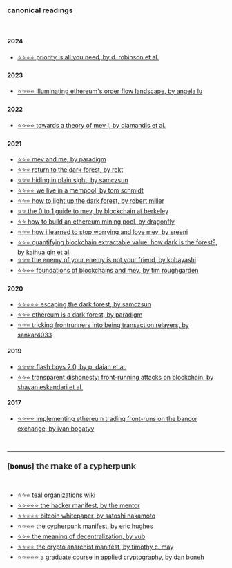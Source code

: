 ### canonical readings

<br>

#### 2024

- [⭐️⭐⭐⭐ priority is all you need, by d. robinson et al.](https://www.paradigm.xyz/2024/06/priority-is-all-you-need)

#### 2023

- [⭐️⭐⭐⭐ illuminating ethereum's order flow landscape, by angela lu](https://writings.flashbots.net/illuminate-the-order-flow)


#### 2022


- [⭐️⭐⭐⭐ towards a theory of mev I, by diamandis et al.](https://people.eecs.berkeley.edu/~ksk/files/MEV_CFMM.pdf)


#### 2021

- [⭐⭐⭐ mev and me, by paradigm](https://research.paradigm.xyz/MEV)
- [⭐⭐⭐ return to the dark forest, by rekt](https://rekt.news/return-to-the-dark-forest/)
- [⭐⭐⭐ hiding in plain sight, by samczsun](https://samczsun.com/hiding-in-plain-sight/)
- [⭐⭐⭐⭐ we live in a mempool, by tom schmidt](https://medium.com/dragonfly-research/we-live-in-a-mempool-backrunning-the-mev-crisis-a4ea0b493b05)
- [⭐️⭐⭐ how to light up the dark forest, by robert miller](https://writings.flashbots.net/writings/the-anatomy-of-an-inspector/)
- [⭐️⭐ the 0 to 1 guide to mev, by blockchain at berkeley](https://calblockchain.mirror.xyz/c56CHOu-Wow_50qPp2Wlg0rhUvdz1HLbGSUWlB_KX9o)
- [⭐️⭐ how to build an ethereum mining pool, by dragonfly](https://medium.com/dragonfly-research/how-to-build-an-ethereum-mining-pool-6be356520b7a)
- [⭐️⭐⭐️ how i learned to stop worrying and love mev, by sreeni](https://medium.com/dragonfly-research/dr-reorg-or-how-i-learned-to-stop-worrying-and-love-mev-2ee72b428d1d)
- [⭐️⭐️⭐️ quantifying blockchain extractable value: how dark is the forest?, by kaihua qin et al.](https://arxiv.org/pdf/2101.05511.pdf)
- [⭐️⭐️⭐️ the enemy of your enemy is not your friend, by kobayashi](https://fiona.mirror.xyz/QXdCOAggA5g_j5R_JpO-V5LqK89EbimnYIV6c2rOsT0)
- [⭐️⭐️⭐️⭐️ foundations of blockchains and mev, by tim roughgarden](https://timroughgarden.github.io/fob21/)

#### 2020

- [⭐️⭐⭐⭐⭐ escaping the dark forest, by samczsun](https://samczsun.com/escaping-the-dark-forest/)
- [⭐️⭐⭐ ethereum is a dark forest, by paradigm](https://www.paradigm.xyz/2020/08/ethereum-is-a-dark-forest)
- [⭐️⭐️⭐️ tricking frontrunners into being transaction relayers, by sankar4033](https://ethresear.ch/t/surrogeth-tricking-frontrunners-into-being-transaction-relayers/6937/1)


#### 2019

- [⭐⭐⭐⭐ flash boys 2.0, by p. daian et al.](https://arxiv.org/pdf/1904.05234.pdf)
- [⭐⭐️⭐️ transparent dishonesty: front-running attacks on blockchain, by shayan eskandari et al.](https://arxiv.org/pdf/1902.05164.pdf)



#### 2017

- [⭐️⭐️⭐️⭐️ implementing ethereum trading front-runs on the bancor exchange, by ivan bogatyy](https://hackernoon.com/front-running-bancor-in-150-lines-of-python-with-ethereum-api-d5e2bfd0d798)


<br>

---


### [bonus] 𝕥𝕙𝕖 𝕞𝕒𝕜𝕖 𝕠𝕗 𝕒 𝕔𝕪𝕡𝕙𝕖𝕣𝕡𝕦𝕟𝕜

<br>

* [⭐️⭐️⭐️ teal organizations wiki](https://reinventingorganizationswiki.com/)
* [⭐️⭐️⭐️⭐️⭐️ the hacker manifest, by the mentor](http://phrack.org/issues/7/3.html)
* [⭐️⭐️⭐️⭐️⭐️ bitcoin whitepaper, by satoshi nakamoto](https://bitcoin.org/bitcoin.pdf)
* [⭐️⭐️⭐️⭐️ the cypherpunk manifest, by eric hughes](https://activism.net/cypherpunk/manifesto.html)
* [⭐️⭐️⭐️ the meaning of decentralization, by vub](https://medium.com/@VitalikButerin/the-meaning-of-decentralization-a0c92b76a274)
* [⭐️⭐️⭐️⭐️ the crypto anarchist manifest, by timothy c. may](https://nakamotoinstitute.org/crypto-anarchist-manifesto/)
* [⭐️⭐️⭐️⭐️⭐️ a graduate course in applied cryptography, by dan boneh](http://toc.cryptobook.us/)

<br>
<br>

